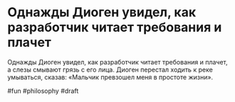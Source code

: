 # Однажды Диоген увидел, как разработчик читает требования и плачет

Однажды Диоген увидел, как разработчик читает требования и плачет, а слезы смывают грязь с его лица. Диоген перестал ходить к реке умываться, сказав: «Мальчик превзошел меня в простоте жизни».

#fun #philosophy
#draft